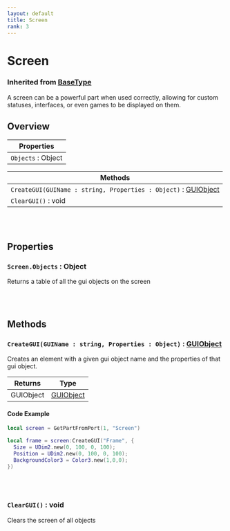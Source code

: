 ```yaml
---
layout: default
title: Screen
rank: 3
---
```


# Screen
### Inherited from [BaseType](/cosmicjunk.lua/docs/types/base/basetype)

A screen can be a powerful part when used correctly, allowing for custom statuses, interfaces, or even games to be displayed on them.

## Overview

| Properties         |
| ------------------ |
| `Objects` : Object |

| Methods                                                                                                                            |
| ---------------------------------------------------------------------------------------------------------------------------------- |
| `CreateGUI(GUIName : string, Properties : Object)` : [GUIObject](https://realbongochongo.github.io/cosmicjunk.lua/docs/types/base/guiobject) |
| `ClearGUI()` : void                                                                                                                |

<br />
<br />

## Properties

### `Screen.Objects` : Object

Returns a table of all the gui objects on the screen

<br />
<br />

## Methods

### `CreateGUI(GUIName : string, Properties : Object)` : [GUIObject](https://github.com/RealBongoChongo/cosmicjunk.lua/wiki/GUIObject)

Creates an element with a given gui object name and the properties of that gui object.

| Returns       | Type                                                                          |
| ------------- | ----------------------------------------------------------------------------- |
| GUIObject     | [GUIObject](https://github.com/RealBongoChongo/cosmicjunk.lua/wiki/GUIObject) |

#### Code Example

```lua
local screen = GetPartFromPort(1, "Screen")

local frame = screen:CreateGUI("Frame", {
  Size = UDim2.new(0, 100, 0, 100);
  Position = UDim2.new(0, 100, 0, 100);
  BackgroundColor3 = Color3.new(1,0,0);
})
```

<br />
<br />

### `ClearGUI()` : void

Clears the screen of all objects
